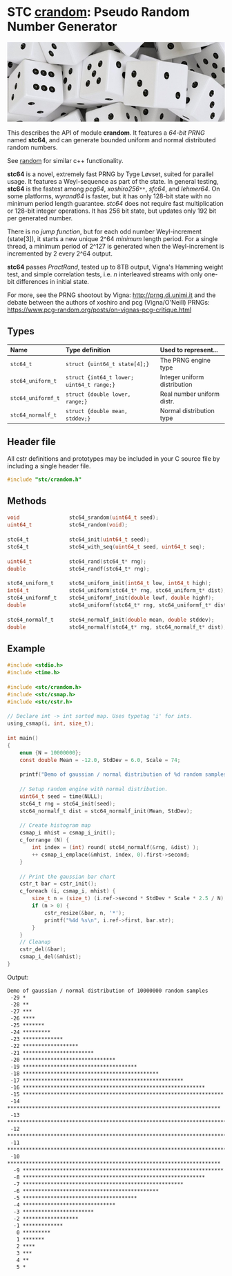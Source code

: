 # STC [crandom](../stc/crandom.h): Pseudo Random Number Generator
![Random](pics/random.jpg)

This describes the API of module **crandom**. It features a *64-bit PRNG* named **stc64**,
and can generate bounded uniform and normal distributed random numbers.

See [random](https://en.cppreference.com/w/cpp/header/random) for similar c++ functionality.

**stc64** is a novel, extremely fast PRNG by Tyge Løvset, suited for parallel usage. It features a
Weyl-sequence as part of the state. In general testing, **stc64** is the fastest among *pcg64*,
*xoshiro256`**`*, *sfc64*, and *lehmer64*. On some platforms, *wyrand64* is faster, but it has only
128-bit state with no minimum period length guarantee. *stc64* does not require fast multiplication
or 128-bit integer operations. It has 256 bit state, but updates only 192 bit per generated number.

There is no *jump function*, but for each odd number Weyl-increment (state[3]), it starts a new
unique 2^64 *minimum* length period. For a single thread, a minimum period of 2^127 is generated
when the Weyl-increment is incremented by 2 every 2^64 output.

**stc64** passes *PractRand*, tested up to 8TB output, Vigna's Hamming weight test, and simple
correlation tests, i.e. *n* interleaved streams with only one-bit differences in initial state.

For more, see the PRNG shootout by Vigna: http://prng.di.unimi.it and the debate between the authors of
xoshiro and pcg (Vigna/O'Neill) PRNGs: https://www.pcg-random.org/posts/on-vignas-pcg-critique.html

## Types

| Name               | Type definition                           | Used to represent...         |
|:-------------------|:------------------------------------------|:-----------------------------|
| `stc64_t`          | `struct {uint64_t state[4];}`             | The PRNG engine type         |
| `stc64_uniform_t`  | `struct {int64_t lower; uint64_t range;}` | Integer uniform distribution |
| `stc64_uniformf_t` | `struct {double lower, range;}`           | Real number uniform distr.   |
| `stc64_normalf_t`  | `struct {double mean, stddev;}`           | Normal distribution type     |

## Header file

All cstr definitions and prototypes may be included in your C source file by including a single header file.
```c
#include "stc/crandom.h"
```

## Methods

```c
void                stc64_srandom(uint64_t seed);                            // seed global rng
uint64_t            stc64_random(void);                                      // range [0, 2^64 - 1]

stc64_t             stc64_init(uint64_t seed);
stc64_t             stc64_with_seq(uint64_t seed, uint64_t seq);             // init with stream

uint64_t            stc64_rand(stc64_t* rng);                                // range [0, 2^64 - 1]
double              stc64_randf(stc64_t* rng);                               // range [0.0, 1.0)

stc64_uniform_t     stc64_uniform_init(int64_t low, int64_t high);           // uniform-distribution
int64_t             stc64_uniform(stc64_t* rng, stc64_uniform_t* dist);      // range [low, high]
stc64_uniformf_t    stc64_uniformf_init(double lowf, double highf);
double              stc64_uniformf(stc64_t* rng, stc64_uniformf_t* dist);    // range [lowf, highf)

stc64_normalf_t     stc64_normalf_init(double mean, double stddev);          // normal-distribution
double              stc64_normalf(stc64_t* rng, stc64_normalf_t* dist);
```

## Example
```c
#include <stdio.h>
#include <time.h>

#include <stc/crandom.h>
#include <stc/csmap.h>
#include <stc/cstr.h>

// Declare int -> int sorted map. Uses typetag 'i' for ints.
using_csmap(i, int, size_t);

int main()
{
    enum {N = 10000000};
    const double Mean = -12.0, StdDev = 6.0, Scale = 74;

    printf("Demo of gaussian / normal distribution of %d random samples\n", N);

    // Setup random engine with normal distribution.
    uint64_t seed = time(NULL);
    stc64_t rng = stc64_init(seed);
    stc64_normalf_t dist = stc64_normalf_init(Mean, StdDev);

    // Create histogram map
    csmap_i mhist = csmap_i_init();
    c_forrange (N) {
        int index = (int) round( stc64_normalf(&rng, &dist) );
        ++ csmap_i_emplace(&mhist, index, 0).first->second;
    }

    // Print the gaussian bar chart
    cstr_t bar = cstr_init();
    c_foreach (i, csmap_i, mhist) {
        size_t n = (size_t) (i.ref->second * StdDev * Scale * 2.5 / N);
        if (n > 0) {
            cstr_resize(&bar, n, '*');
            printf("%4d %s\n", i.ref->first, bar.str);
        }
    }
    // Cleanup
    cstr_del(&bar);
    csmap_i_del(&mhist);
}
```
Output:
```
Demo of gaussian / normal distribution of 10000000 random samples
 -29 *
 -28 **
 -27 ***
 -26 ****
 -25 *******
 -24 *********
 -23 *************
 -22 ******************
 -21 ***********************
 -20 ******************************
 -19 *************************************
 -18 ********************************************
 -17 ****************************************************
 -16 ***********************************************************
 -15 *****************************************************************
 -14 *********************************************************************
 -13 ************************************************************************
 -12 *************************************************************************
 -11 ************************************************************************
 -10 *********************************************************************
  -9 *****************************************************************
  -8 ***********************************************************
  -7 ****************************************************
  -6 ********************************************
  -5 *************************************
  -4 ******************************
  -3 ***********************
  -2 ******************
  -1 *************
   0 *********
   1 *******
   2 ****
   3 ***
   4 **
   5 *
```
